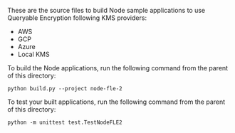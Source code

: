 These are the source files to build Node sample
applications to use Queryable Encryption following
KMS providers:

- AWS
- GCP
- Azure
- Local KMS

To build the Node applications, run the following command from the parent of this directory:

    python build.py --project node-fle-2

To test your built applications, run the following
command from the parent of this directory:

    python -m unittest test.TestNodeFLE2
